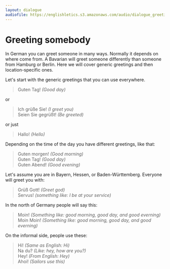```yaml
---
layout: dialogue
audiofile: https://englishletics.s3.amazonaws.com/audio/dialogue_greetings_01.mp3
---
```


# Greeting somebody

In German you can greet someone in many ways. Normally it depends on where come from. A Bavarian will greet someone differently than someone from Hamburg or Berlin. Here we will cover generic greetings and then location-specific ones.

Let's start with the generic greetings that you can use everywhere.

> Guten Tag!  *(Good day)*   

or

> Ich grüße Sie! *(I greet you)*  
> Seien Sie gegrüßt! *(Be greeted)*  

or just

> Hallo! *(Hello)*

Depending on the time of the day you have different greetings, like that:

> Guten morgen!  *(Good morning)*  
> Guten Tag!  *(Good day)*  
> Guten Abend!  *(Good evening)*  

Let's assume you are in Bayern, Hessen, or Baden-Württemberg. Everyone will greet you with:

> Grüß Gott!  *(Greet god)*  
> Servus!  *(something like: I be at your service)*  

In the north of Germany people will say this:

> Moin!  *(Something like: good morning, good day, and good everning)*  
> Moin Moin!  *(Something like: good morning, good day, and good everning)*    

On the informal side, people use these:

> Hi!  *(Same as English: Hi)*  
> Na du?  *(Like: hey, how are you?)*  
> Hey!   *(From English: Hey)*  
> Ahoi!  *(Sailors use this)*  

 











